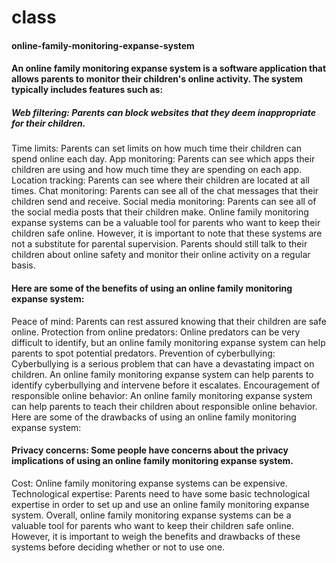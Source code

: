 # class

#### online-family-monitoring-expanse-system

#### An online family monitoring expanse system is a software application that allows parents to monitor their children's online activity. The system typically includes features such as:

##### Web filtering: Parents can block websites that they deem inappropriate for their children.
Time limits: Parents can set limits on how much time their children can spend online each day.
App monitoring: Parents can see which apps their children are using and how much time they are spending on each app.
Location tracking: Parents can see where their children are located at all times.
Chat monitoring: Parents can see all of the chat messages that their children send and receive.
Social media monitoring: Parents can see all of the social media posts that their children make.
Online family monitoring expanse systems can be a valuable tool for parents who want to keep their children safe online. However, it is important to note that these systems are not a substitute for parental supervision. Parents should still talk to their children about online safety and monitor their online activity on a regular basis.

#### Here are some of the benefits of using an online family monitoring expanse system:

Peace of mind: Parents can rest assured knowing that their children are safe online.
Protection from online predators: Online predators can be very difficult to identify, but an online family monitoring expanse system can help parents to spot potential predators.
Prevention of cyberbullying: Cyberbullying is a serious problem that can have a devastating impact on children. An online family monitoring expanse system can help parents to identify cyberbullying and intervene before it escalates.
Encouragement of responsible online behavior: An online family monitoring expanse system can help parents to teach their children about responsible online behavior.
Here are some of the drawbacks of using an online family monitoring expanse system:

#### Privacy concerns: Some people have concerns about the privacy implications of using an online family monitoring expanse system.
Cost: Online family monitoring expanse systems can be expensive.
Technological expertise: Parents need to have some basic technological expertise in order to set up and use an online family monitoring expanse system.
Overall, online family monitoring expanse systems can be a valuable tool for parents who want to keep their children safe online. However, it is important to weigh the benefits and drawbacks of these systems before deciding whether or not to use one.
